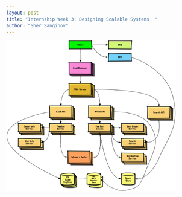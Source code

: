 ```yaml
---
layout: post
title: "Internship Week 3: Designing Scalable Systems  "
author: "Sher Sanginov"
---
```



<img class="img-responsive" src="/assets/img/intern8.png" alt="Drawing" style="width: 450px; height: 400px; display: block; float:left; ">

&nbsp;&nbsp;&nbsp;&nbsp;


&nbsp;&nbsp;&nbsp;&nbsp;



&nbsp;&nbsp;&nbsp;&nbsp;
